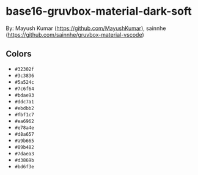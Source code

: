 # base16-gruvbox-material-dark-soft

By: Mayush Kumar (https://github.com/MayushKumar), sainnhe (https://github.com/sainnhe/gruvbox-material-vscode)

## Colors

* `#32302f`
* `#3c3836`
* `#5a524c`
* `#7c6f64`
* `#bdae93`
* `#ddc7a1`
* `#ebdbb2`
* `#fbf1c7`
* `#ea6962`
* `#e78a4e`
* `#d8a657`
* `#a9b665`
* `#89b482`
* `#7daea3`
* `#d3869b`
* `#bd6f3e`
